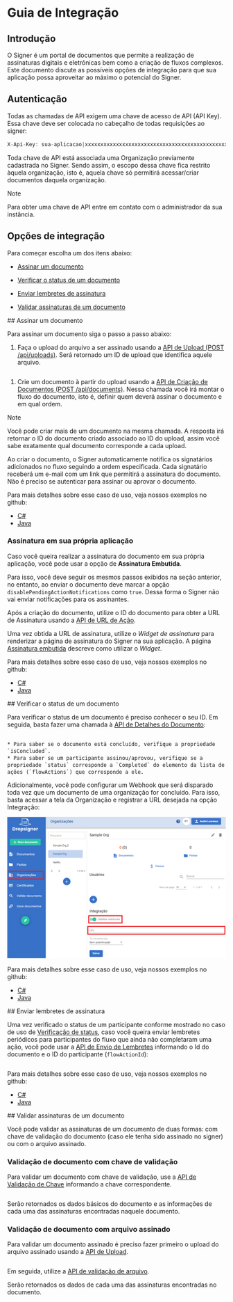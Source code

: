﻿# Guia de Integração

## Introdução

O Signer é um portal de documentos que permite a realização de assinaturas digitais e eletrônicas bem como a criação de fluxos complexos. Este documento
discute as possíveis opções de integração para que sua aplicação possa aproveitar ao máximo o potencial do Signer.


## Autenticação

Todas as chamadas de API exigem uma chave de acesso de API (API Key). Essa chave deve ser colocada no cabeçalho de todas requisições ao signer:

```javascript
X-Api-Key: sua-aplicacao|xxxxxxxxxxxxxxxxxxxxxxxxxxxxxxxxxxxxxxxxxxxxxxxxxxxxxxxxxxxxxxxx
```

Toda chave de API está associada uma Organização previamente cadastrada no Signer. Sendo assim, o escopo dessa chave fica restrito àquela organização,
isto é, aquela chave só permitirá acessar/criar documentos daquela organização.

> [!NOTE]
> Para obter uma chave de API entre em contato com o administrador da sua instância.


## Opções de integração

Para começar escolha um dos itens abaixo:

* [Assinar um documento](#sign-document)

* [Verificar o status de um documento](#check-document)

* [Enviar lembretes de assinatura](#document-reminders)

* [Validar assinaturas de um documento](#validate-signatures)

<a name="sign-document" />
## Assinar um documento

Para assinar um documento siga o passo a passo abaixo:

1. Faça o upload do arquivo a ser assinado usando a [API de Upload (POST /api/uploads)](https://www.dropsigner.com/swagger/index.html#operations-Upload-post_api_uploads). 
Será retornado um ID de upload que identifica aquele arquivo.
```javascript

```
1. Crie um documento à partir do upload usando a [API de Criação de Documentos (POST /api/documents)](https://www.dropsigner.com/swagger/index.html#operations-Documents-post_api_documents). 
Nessa chamada você irá montar o fluxo do documento, isto é, definir quem deverá assinar o documento e em qual ordem.

> [!NOTE]
> Você pode criar mais de um documento na mesma chamada. A resposta irá retornar o ID do documento criado associado ao ID do upload, assim você
> sabe exatamente qual documento corresponde a cada upload.

Ao criar o documento, o Signer automaticamente notifica os signatários adicionados no fluxo seguindo a ordem especificada. Cada signatário receberá
um e-mail com um link que permitirá a assinatura do documento. Não é preciso se autenticar para assinar ou aprovar o documento.

Para mais detalhes sobre esse caso de uso, veja nossos exemplos no github:

* [C#](https://github.com/LacunaSoftware/SignerSamples/blob/master/dotnet/console/Console/Scenarios/CreateDocumentWithOneSignerScenario.cs)
* [Java](https://github.com/LacunaSoftware/SignerSamples/blob/master/java/console/src/main/java/com/lacunasoftware/signer/sample/scenarios/CreateDocumentWithOneSignerScenario.java)

### Assinatura em sua própria aplicação

Caso você queira realizar a assinatura do documento em sua própria aplicação, você pode usar a opção de **Assinatura Embutida**.

Para isso, você deve seguir os mesmos passos exibidos na seção anterior, no entanto, ao enviar o documento deve marcar a opção 
`disablePendingActionNotifications` como `true`. Dessa forma o Signer não vai enviar notificações para os assinantes.

Após a criação do documento, utilize o ID do documento para obter a URL de Assinatura usando a [API de URL de Ação](https://www.dropsigner.com/swagger/index.html#operations-Documents-post_api_documents__id__action_url).

Uma vez obtida a URL de assinatura, utilize o *Widget de assinatura* para renderizar a página de assinatura do Signer na sua aplicação.
A página [Assinatura embutida](embedded-signature.md) descreve como utilizar o *Widget*.

Para mais detalhes sobre esse caso de uso, veja nossos exemplos no github:

* [C#](https://github.com/LacunaSoftware/SignerSamples/blob/master/dotnet/console/Console/Scenarios/EmbeddedSignatureScenario.cs)
* [Java](https://github.com/LacunaSoftware/SignerSamples/blob/master/java/console/src/main/java/com/lacunasoftware/signer/sample/scenarios/EmbeddedSignatureScenario.java)


<a name="check-document" />
## Verificar o status de um documento

Para verificar o status de um documento é preciso conhecer o seu ID. Em seguida, basta fazer uma chamada à [API de Detalhes do Documento](https://www.dropsigner.com/swagger/index.html#operations-Documents-get_api_documents__id_):

```javascript

```

	* Para saber se o documento está concluído, verifique a propriedade `isConcluded`.
	* Para saber se um participante assinou/aprovou, verifique se a propriedade `status` corresponde a `Completed` do elemento da lista de 
	ações (`flowActions`) que corresponde a ele.

Adicionalmente, você pode configurar um Webhook que será disparado toda vez que um documento de uma organização for concluído. Para isso, basta 
acessar a tela da Organização e registrar a URL desejada na opção Integração:

![Webhook](./images/org-webhook.png)

Para mais detalhes sobre esse caso de uso, veja nossos exemplos no github:

* [C#](https://github.com/LacunaSoftware/SignerSamples/blob/master/dotnet/console/Console/Scenarios/CheckDocumentStatusScenario.cs)
* [Java](https://github.com/LacunaSoftware/SignerSamples/blob/master/java/console/src/main/java/com/lacunasoftware/signer/sample/scenarios/CheckDocumentStatusScenario.java)

<a name="document-reminders" />
## Enviar lembretes de assinatura

Uma vez verificado o status de um participante conforme mostrado no caso de uso de [Verificação de status](#check-document),
caso você queira enviar lembretes periódicos para participantes do fluxo que ainda não completaram uma ação, você pode usar a [API de Envio de Lembretes](https://www.dropsigner.com/swagger/index.html#operations-Documents-get_api_documents__id_)
informando o Id do documento e o ID do participante (`flowActionId`):

```javascript

```

Para mais detalhes sobre esse caso de uso, veja nossos exemplos no github:

* [C#](https://github.com/LacunaSoftware/SignerSamples/blob/master/dotnet/console/Console/Scenarios/NotifyFlowParticipantsScenario.cs)
* [Java](https://github.com/LacunaSoftware/SignerSamples/blob/master/java/console/src/main/java/com/lacunasoftware/signer/sample/scenarios/NotifyFlowParticipantsScenario.java)

<a name="validate-signatures" />
## Validar assinaturas de um documento

Você pode validar as assinaturas de um documento de duas formas: com chave de validação do documento (caso ele tenha sido assinado no signer) ou com o arquivo
assinado.

### Validação de documento com chave de validação

Para validar um documento com chave de validação, use a [API de Validação de Chave](https://www.dropsigner.com/swagger/index.html#operations-Documents-get_api_documents_keys__key__signatures) informando a chave correspondente.

```javascript

```

Serão retornados os dados básicos do documento e as informações de cada uma das assinaturas encontradas naquele documento.

### Validação de documento com arquivo assinado

Para validar um documento assinado é preciso fazer primeiro o upload do arquivo assinado usando a [API de Upload](https://www.dropsigner.com/swagger/index.html#operations-Upload-post_api_uploads).

```javascript

```

Em seguida, utilize a [API de validação de arquivo](https://www.dropsigner.com/swagger/index.html#operations-Documents-post_api_documents_validate_signatures).

Serão retornados os dados de cada uma das assinaturas encontradas no documento.
